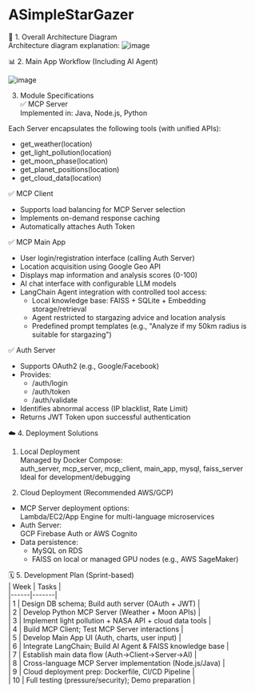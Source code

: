 # ASimpleStarGazer
🧠 1. Overall Architecture Diagram  
Architecture diagram explanation:
![image](https://github.com/Ruixiaoke/ASimpleStarGazer/blob/main/Assects/en_architecture.png)






📊 2. Main App Workflow (Including AI Agent)


![image](https://github.com/Ruixiaoke/ASimpleStarGazer/blob/main/Assects/en_ai_agent_flow.png)





3. Module Specifications  
✅ MCP Server  
Implemented in: Java, Node.js, Python  

Each Server encapsulates the following tools (with unified APIs):  
- get_weather(location)  
- get_light_pollution(location)  
- get_moon_phase(location)  
- get_planet_positions(location)  
- get_cloud_data(location)  

✅ MCP Client  
- Supports load balancing for MCP Server selection  
- Implements on-demand response caching  
- Automatically attaches Auth Token  

✅ MCP Main App  
- User login/registration interface (calling Auth Server)  
- Location acquisition using Google Geo API  
- Displays map information and analysis scores (0-100)  
- AI chat interface with configurable LLM models  
- LangChain Agent integration with controlled tool access:  
  - Local knowledge base: FAISS + SQLite + Embedding storage/retrieval  
  - Agent restricted to stargazing advice and location analysis  
  - Predefined prompt templates (e.g., "Analyze if my 50km radius is suitable for stargazing")  

✅ Auth Server  
- Supports OAuth2 (e.g., Google/Facebook)  
- Provides:  
  - /auth/login  
  - /auth/token  
  - /auth/validate  
- Identifies abnormal access (IP blacklist, Rate Limit)  
- Returns JWT Token upon successful authentication  

☁️ 4. Deployment Solutions  
1. Local Deployment  
Managed by Docker Compose:  
auth_server, mcp_server, mcp_client, main_app, mysql, faiss_server  
Ideal for development/debugging

3. Cloud Deployment (Recommended AWS/GCP)  
- MCP Server deployment options:  
  Lambda/EC2/App Engine for multi-language microservices  
- Auth Server:  
  GCP Firebase Auth or AWS Cognito  
- Data persistence:  
  - MySQL on RDS  
  - FAISS on local or managed GPU nodes (e.g., AWS SageMaker)  

🗓️ 5. Development Plan (Sprint-based)  
| Week | Tasks |  
|------|-------|  
| 1 | Design DB schema; Build auth server (OAuth + JWT) |  
| 2 | Develop Python MCP Server (Weather + Moon APIs) |  
| 3 | Implement light pollution + NASA API + cloud data tools |  
| 4 | Build MCP Client; Test MCP Server interactions |  
| 5 | Develop Main App UI (Auth, charts, user input) |  
| 6 | Integrate LangChain; Build AI Agent & FAISS knowledge base |  
| 7 | Establish main data flow (Auth→Client→Server→AI) |  
| 8 | Cross-language MCP Server implementation (Node.js/Java) |  
| 9 | Cloud deployment prep: Dockerfile, CI/CD Pipeline |  
| 10 | Full testing (pressure/security); Demo preparation |  
